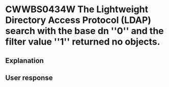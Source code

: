 # CWWBS0434W The Lightweight Directory Access Protocol (LDAP) search with the base dn ''0'' and the filter value ''1'' returned no objects.

## Explanation

## User response